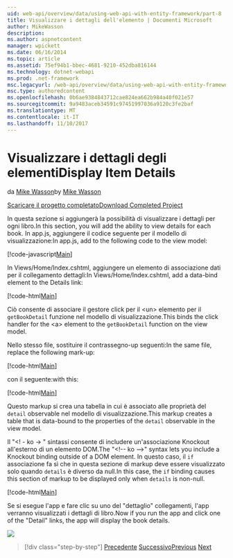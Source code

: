 ```yaml
---
uid: web-api/overview/data/using-web-api-with-entity-framework/part-8
title: Visualizzare i dettagli dell'elemento | Documenti Microsoft
author: MikeWasson
description: 
ms.author: aspnetcontent
manager: wpickett
ms.date: 06/16/2014
ms.topic: article
ms.assetid: 75ef94b1-bbec-4681-9210-452dba816144
ms.technology: dotnet-webapi
ms.prod: .net-framework
msc.legacyurl: /web-api/overview/data/using-web-api-with-entity-framework/part-8
msc.type: authoredcontent
ms.openlocfilehash: 0b6ae9384843712cae824ea662b984a40f021e57
ms.sourcegitcommit: 9a9483aceb34591c97451997036a9120c3fe2baf
ms.translationtype: MT
ms.contentlocale: it-IT
ms.lasthandoff: 11/10/2017
---
```

<a name="display-item-details"></a><span data-ttu-id="89d5b-102">Visualizzare i dettagli degli elementi</span><span class="sxs-lookup"><span data-stu-id="89d5b-102">Display Item Details</span></span>
====================
<span data-ttu-id="89d5b-103">da [Mike Wasson](https://github.com/MikeWasson)</span><span class="sxs-lookup"><span data-stu-id="89d5b-103">by [Mike Wasson](https://github.com/MikeWasson)</span></span>

[<span data-ttu-id="89d5b-104">Scaricare il progetto completato</span><span class="sxs-lookup"><span data-stu-id="89d5b-104">Download Completed Project</span></span>](https://github.com/MikeWasson/BookService)

<span data-ttu-id="89d5b-105">In questa sezione si aggiungerà la possibilità di visualizzare i dettagli per ogni libro.</span><span class="sxs-lookup"><span data-stu-id="89d5b-105">In this section, you will add the ability to view details for each book.</span></span> <span data-ttu-id="89d5b-106">In app.js, aggiungere il codice seguente per il modello di visualizzazione:</span><span class="sxs-lookup"><span data-stu-id="89d5b-106">In app.js, add to the following code to the view model:</span></span>

[!code-javascript[Main](part-8/samples/sample1.js)]

<span data-ttu-id="89d5b-107">In Views/Home/Index.cshtml, aggiungere un elemento di associazione dati per il collegamento dettagli:</span><span class="sxs-lookup"><span data-stu-id="89d5b-107">In Views/Home/Index.cshtml, add a data-bind element to the Details link:</span></span>

[!code-html[Main](part-8/samples/sample2.html?highlight=5)]

<span data-ttu-id="89d5b-108">Ciò consente di associare il gestore click per il &lt;un&gt; elemento per il `getBookDetail` funzione nel modello di visualizzazione.</span><span class="sxs-lookup"><span data-stu-id="89d5b-108">This binds the click handler for the &lt;a&gt; element to the `getBookDetail` function on the view model.</span></span>

<span data-ttu-id="89d5b-109">Nello stesso file, sostituire il contrassegno-up seguenti:</span><span class="sxs-lookup"><span data-stu-id="89d5b-109">In the same file, replace the following mark-up:</span></span>

[!code-html[Main](part-8/samples/sample3.html)]

<span data-ttu-id="89d5b-110">con il seguente:</span><span class="sxs-lookup"><span data-stu-id="89d5b-110">with this:</span></span>

[!code-html[Main](part-8/samples/sample4.html)]

<span data-ttu-id="89d5b-111">Questo markup si crea una tabella in cui è associato alle proprietà del `detail` observable nel modello di visualizzazione.</span><span class="sxs-lookup"><span data-stu-id="89d5b-111">This markup creates a table that is data-bound to the properties of the `detail` observable in the view model.</span></span>

<span data-ttu-id="89d5b-112">Il "&lt;! - ko -&gt; &quot; sintassi consente di includere un'associazione Knockout all'esterno di un elemento DOM.</span><span class="sxs-lookup"><span data-stu-id="89d5b-112">The "&lt;!-- ko --&gt;&quot; syntax lets you include a Knockout binding outside of a DOM element.</span></span> <span data-ttu-id="89d5b-113">In questo caso, il `if` associazione fa sì che in questa sezione di markup deve essere visualizzato solo quando `details` è diverso da null.</span><span class="sxs-lookup"><span data-stu-id="89d5b-113">In this case, the `if` binding causes this section of markup to be displayed only when `details` is non-null.</span></span>

[!code-html[Main](part-8/samples/sample5.html)]

<span data-ttu-id="89d5b-114">Se si esegue l'app e fare clic su uno del &quot;dettaglio&quot; collegamenti, l'app verranno visualizzati i dettagli di libro.</span><span class="sxs-lookup"><span data-stu-id="89d5b-114">Now if you run the app and click one of the &quot;Detail&quot; links, the app will display the book details.</span></span>

[![](part-8/_static/image2.png)](part-8/_static/image1.png)

>[!div class="step-by-step"]
<span data-ttu-id="89d5b-115">[Precedente](part-7.md)
[Successivo](part-9.md)</span><span class="sxs-lookup"><span data-stu-id="89d5b-115">[Previous](part-7.md)
[Next](part-9.md)</span></span>

